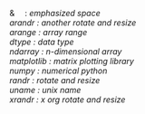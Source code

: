 &&emsp; : <em> emphasized space  
arandr : another rotate and resize  
arange : array range  
dtype : data type  
ndarray : n-dimensional array  
matplotlib : matrix plotting library  
numpy : numerical python  
randr : rotate and resize  
uname : unix name  
xrandr : x org rotate and resize  
